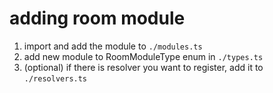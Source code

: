 # adding room module

1. import and add the module to `./modules.ts`
2. add new module to RoomModuleType enum in `./types.ts`
3. (optional) if there is resolver you want to register, add it to `./resolvers.ts`
